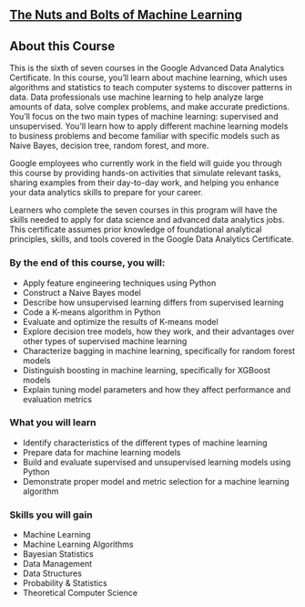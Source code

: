 ## [The Nuts and Bolts of Machine Learning](https://www.coursera.org/learn/the-nuts-and-bolts-of-machine-learning?specialization=google-advanced-data-analytics)

## About this Course

This is the sixth of seven courses in the Google Advanced Data Analytics Certificate. In this course, you’ll learn about machine learning, which uses algorithms and statistics to teach computer systems to discover patterns in data. Data professionals use machine learning to help analyze large amounts of data, solve complex problems, and make accurate predictions. You’ll focus on the two main types of machine learning: supervised and unsupervised. You'll learn how to apply different machine learning models to business problems and become familiar with specific models such as Naive Bayes, decision tree, random forest, and more.

Google employees who currently work in the field will guide you through this course by providing hands-on activities that simulate relevant tasks, sharing examples from their day-to-day work, and helping you enhance your data analytics skills to prepare for your career.

Learners who complete the seven courses in this program will have the skills needed to apply for data science and advanced data analytics jobs. This certificate assumes prior knowledge of foundational analytical principles, skills, and tools covered in the Google Data Analytics Certificate.

### By the end of this course, you will:

- Apply feature engineering techniques using Python
- Construct a Naive Bayes model
- Describe how unsupervised learning differs from supervised learning
- Code a K-means algorithm in Python
- Evaluate and optimize the results of K-means model
- Explore decision tree models, how they work, and their advantages over other types of supervised machine learning
- Characterize bagging in machine learning, specifically for random forest models
- Distinguish boosting in machine learning, specifically for XGBoost models
- Explain tuning model parameters and how they affect performance and evaluation metrics

### What you will learn

- Identify characteristics of the different types of machine learning
- Prepare data for machine learning models
- Build and evaluate supervised and unsupervised learning models using Python
- Demonstrate proper model and metric selection for a machine learning algorithm

### Skills you will gain

- Machine Learning
- Machine Learning Algorithms
- Bayesian Statistics
- Data Management
- Data Structures
- Probability & Statistics
- Theoretical Computer Science